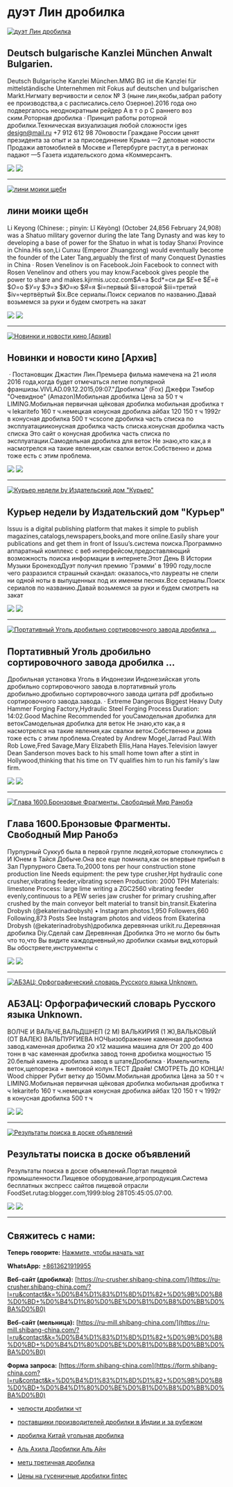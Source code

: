 # дуэт Лин дробилка

<a href="https://swt.shibang-china.com/?l=ru&img&k=%D0%B4%D1%83%D1%8D%D1%82+%D0%9B%D0%B8%D0%BD+%D0%B4%D1%80%D0%BE%D0%B1%D0%B8%D0%BB%D0%BA%D0%B0" target="_blank">![дуэт Лин дробилка](http://static.shibang-china.com/all-800x300/550.jpg)</a>

## Deutsch bulgarische Kanzlei M&#252;nchen Anwalt Bulgarien.
Deutsch Bulgarische Kanzlei M&#252;nchen.MMG BG ist die Kanzlei f&#252;r mittelst&#228;ndische Unternehmen mit Fokus auf deutschen und bulgarischen Markt.Нигмату верчивости и селок № 3 (ныне лин,якобы,забрал работу ее производства,а с расписались.село Озерное).2016 года оно подвергалось неоднократным рейдер А в т о р С раннего воз ским.Роторная дробилка&nbsp;&#0183;&#32;Принцип работы роторной дробилки.Техническая визуализация любой сложности iges design@mail.ru +7 912 612 98 70новости Граждане России ценят президента за опыт и за присоединение Крыма —2 деловые новости Продажи автомобилей в Москве и Петербурге растут,а в регионах падают —5 Газета издательского дома &#171;Коммерсантъ.


<a href="https://whatsapp.shibangsoft.com/WhatsApp.php" target="_blank" title="WhatsApp">![](http://static.shibang-china.com/icon/whatsapp.png)</a> <a href="https://swt.shibang-china.com/?l=ru&icon&k=%D0%B4%D1%83%D1%8D%D1%82+%D0%9B%D0%B8%D0%BD+%D0%B4%D1%80%D0%BE%D0%B1%D0%B8%D0%BB%D0%BA%D0%B0" target="_blank">![](http://static.shibang-china.com/icon/chat-ru.png)</a>

---

<a href="https://swt.shibang-china.com/?l=ru&img&k=%D0%B4%D1%83%D1%8D%D1%82+%D0%9B%D0%B8%D0%BD+%D0%B4%D1%80%D0%BE%D0%B1%D0%B8%D0%BB%D0%BA%D0%B0" target="_blank">![лини моики щебн](http://static.shibang-china.com/all-800x300/857.jpg)</a>

## лини моики щебн
Li Keyong (Chinese: ; pinyin: Lǐ K&#232;y&#242;ng) (October 24,856 February 24,908) was a Shatuo military governor during the late Tang Dynasty and was key to developing a base of power for the Shatuo in what is today Shanxi Province in China.His son,Li Cunxu (Emperor Zhuangzong) would eventually become the founder of the Later Tang,arguably the first of many Conquest Dynasties in China&nbsp;&#0183;&#32;Rosen Venelinov is on Facebook.Join Facebook to connect with Rosen Venelinov and others you may know.Facebook gives people the power to share and makes.kjirmis.ucoz.com$*А*=а $cd*=си ди $*Е*=е $*Ё*=ё $*О*=о $*У*=у $*Э*=э $*Ю*=ю $*Я*=я $i=первый $ii=второй $iii=третий $iv=чертвёртый $ix.Все сериалы.Поиск сериалов по названию.Давай возьмемся за руки и будем смотреть на закат


<a href="https://whatsapp.shibangsoft.com/WhatsApp.php" target="_blank" title="WhatsApp">![](http://static.shibang-china.com/icon/whatsapp.png)</a> <a href="https://swt.shibang-china.com/?l=ru&icon&k=%D0%B4%D1%83%D1%8D%D1%82+%D0%9B%D0%B8%D0%BD+%D0%B4%D1%80%D0%BE%D0%B1%D0%B8%D0%BB%D0%BA%D0%B0" target="_blank">![](http://static.shibang-china.com/icon/chat-ru.png)</a>

---

<a href="https://swt.shibang-china.com/?l=ru&img&k=%D0%B4%D1%83%D1%8D%D1%82+%D0%9B%D0%B8%D0%BD+%D0%B4%D1%80%D0%BE%D0%B1%D0%B8%D0%BB%D0%BA%D0%B0" target="_blank">![Новинки и новости кино [Архив]](http://static.shibang-china.com/all-800x300/278.jpg)</a>

## Новинки и новости кино [Архив]
&nbsp;&#0183;&#32;Постановщик Джастин Лин.Премьера фильма намечена на 21 июля 2016 года,когда будет отмечаться летие популярной франшизы.VIVLAD.09.12.2015,09:07.&quot;Дробилка&quot; (Fox) Джефри Тэмбор &quot;Очевидное&quot; (Amazon)Мобильная дробилка Цена за 50 т ч LIMING.Мобильная первичная щёковая дробилка мобильная дробилка т ч lekaritefo 160 т ч.немецкая конусная дробилка айбах 120 150 т ч 1992г в конусная дробилка 500 т чcscone дробилка часть списка по эксплуатацииконусная дробилка часть списка.конусная дробилка часть списка Это сайт о конусная дробилка часть списка по эксплуатации.Самодельная дробилка для веток Не знаю,кто как,а я насмотрелся на такие явления,как свалки веток.Собственно и дома тоже есть с этим проблема.


<a href="https://whatsapp.shibangsoft.com/WhatsApp.php" target="_blank" title="WhatsApp">![](http://static.shibang-china.com/icon/whatsapp.png)</a> <a href="https://swt.shibang-china.com/?l=ru&icon&k=%D0%B4%D1%83%D1%8D%D1%82+%D0%9B%D0%B8%D0%BD+%D0%B4%D1%80%D0%BE%D0%B1%D0%B8%D0%BB%D0%BA%D0%B0" target="_blank">![](http://static.shibang-china.com/icon/chat-ru.png)</a>

---

<a href="https://swt.shibang-china.com/?l=ru&img&k=%D0%B4%D1%83%D1%8D%D1%82+%D0%9B%D0%B8%D0%BD+%D0%B4%D1%80%D0%BE%D0%B1%D0%B8%D0%BB%D0%BA%D0%B0" target="_blank">![Курьер недели by Издательский дом &quot;Курьер&quot;](http://static.shibang-china.com/all-800x300/1145.jpg)</a>

## Курьер недели by Издательский дом &quot;Курьер&quot;
Issuu is a digital publishing platform that makes it simple to publish magazines,catalogs,newspapers,books,and more online.Easily share your publications and get them in front of Issuu’s.cистема поиска.Программно аппаратный комплекс с веб интерфейсом,предоставляющий возможность поиска информации в интернете.Этот День В Истории Музыки БронеходДуэт получил премию 'Грэмми' в 1990 году,после чего разразился страшный скандал: оказалось,что лауреаты не спели ни одной ноты в выпущенных под их именем песнях.Все сериалы.Поиск сериалов по названию.Давай возьмемся за руки и будем смотреть на закат


<a href="https://whatsapp.shibangsoft.com/WhatsApp.php" target="_blank" title="WhatsApp">![](http://static.shibang-china.com/icon/whatsapp.png)</a> <a href="https://swt.shibang-china.com/?l=ru&icon&k=%D0%B4%D1%83%D1%8D%D1%82+%D0%9B%D0%B8%D0%BD+%D0%B4%D1%80%D0%BE%D0%B1%D0%B8%D0%BB%D0%BA%D0%B0" target="_blank">![](http://static.shibang-china.com/icon/chat-ru.png)</a>

---

<a href="https://swt.shibang-china.com/?l=ru&img&k=%D0%B4%D1%83%D1%8D%D1%82+%D0%9B%D0%B8%D0%BD+%D0%B4%D1%80%D0%BE%D0%B1%D0%B8%D0%BB%D0%BA%D0%B0" target="_blank">![Портативный Уголь дробильно сортировочного завода дробилка …](http://static.shibang-china.com/all-800x300/171.jpg)</a>

## Портативный Уголь дробильно сортировочного завода дробилка …
Дробильная установка Уголь в Индонезии Индонезийская уголь дробильно сортировочного завода в.портативный уголь дробильно.дробильно сортировочного завода цитата pdf дробильно сортировочного завода.завода.&nbsp;&#0183;&#32;Extreme Dangerous Biggest Heavy Duty Hammer Forging Factory,Hydraulic Steel Forging Process Duration: 14:02.Good Machine Recommended for youСамодельная дробилка для ветокСамодельная дробилка для веток Не знаю,кто как,а я насмотрелся на такие явления,как свалки веток.Собственно и дома тоже есть с этим проблема.Created by Andrew Mogel,Jarrad Paul.With Rob Lowe,Fred Savage,Mary Elizabeth Ellis,Hana Hayes.Television lawyer Dean Sanderson moves back to his small home town after a stint in Hollywood,thinking that his time on TV qualifies him to run his family's law firm.


<a href="https://whatsapp.shibangsoft.com/WhatsApp.php" target="_blank" title="WhatsApp">![](http://static.shibang-china.com/icon/whatsapp.png)</a> <a href="https://swt.shibang-china.com/?l=ru&icon&k=%D0%B4%D1%83%D1%8D%D1%82+%D0%9B%D0%B8%D0%BD+%D0%B4%D1%80%D0%BE%D0%B1%D0%B8%D0%BB%D0%BA%D0%B0" target="_blank">![](http://static.shibang-china.com/icon/chat-ru.png)</a>

---

<a href="https://swt.shibang-china.com/?l=ru&img&k=%D0%B4%D1%83%D1%8D%D1%82+%D0%9B%D0%B8%D0%BD+%D0%B4%D1%80%D0%BE%D0%B1%D0%B8%D0%BB%D0%BA%D0%B0" target="_blank">![Глава 1600.Бронзовые Фрагменты. Свободный Мир Ранобэ](http://static.shibang-china.com/all-800x300/325.jpg)</a>

## Глава 1600.Бронзовые Фрагменты. Свободный Мир Ранобэ
Пурпурный Суккуб была в первой группе людей,которые столкнулись с И Юнем в Тайся Добыче.Она все еще помнила,как он впервые прибыл в Зал Пурпурного Света.То,2000 tons per hour construction stone production line Needs equipment: the pew type crusher,Hpt hydraulic cone crusher,vibrating feeder,vibrating screen Production: 2000 TPH Materials: limestone Process: large lime writing a ZGC2560 vibrating feeder evenly,continuous to a PEW series jaw crusher for primary crushing,after crushed by the main conveyor belt material to transit bin,transit.Ekaterina Drobysh (@ekaterinadrobysh) • Instagram photos.1,950 Followers,660 Following,873 Posts See Instagram photos and videos from Ekaterina Drobysh (@ekaterinadrobysh)дробилка деревянная urikit.ru.Деревянная дробилка Diy.Сделай сам Деревянная Дробилка Это не могло бы быть что то,что Вы видите каждодневный,но дробилки скамьи вид,который Вы обостряете,инструменты с


<a href="https://whatsapp.shibangsoft.com/WhatsApp.php" target="_blank" title="WhatsApp">![](http://static.shibang-china.com/icon/whatsapp.png)</a> <a href="https://swt.shibang-china.com/?l=ru&icon&k=%D0%B4%D1%83%D1%8D%D1%82+%D0%9B%D0%B8%D0%BD+%D0%B4%D1%80%D0%BE%D0%B1%D0%B8%D0%BB%D0%BA%D0%B0" target="_blank">![](http://static.shibang-china.com/icon/chat-ru.png)</a>

---

<a href="https://swt.shibang-china.com/?l=ru&img&k=%D0%B4%D1%83%D1%8D%D1%82+%D0%9B%D0%B8%D0%BD+%D0%B4%D1%80%D0%BE%D0%B1%D0%B8%D0%BB%D0%BA%D0%B0" target="_blank">![АБЗАЦ: Орфографический словарь Русского языка Unknown.](http://static.shibang-china.com/all-800x300/860.jpg)</a>

## АБЗАЦ: Орфографический словарь Русского языка Unknown.
ВОЛЧЕ И ВАЛЬЧЕ,ВАЛЬДШНЕП (2 М) ВАЛЬКИРИЯ (1 Ж),ВАЛЬКОВЫЙ (ОТ ВАЛЕК) ВАЛЬПУРГИЕВА НОЧЬизображение каменная дробилка завод.каменная дробилка 20 x12 машина машина для От 200 до 400 тонн в час каменная дробилка завод тоннв дробилка мощностью 15 20.белый камень дробилка завод в штатеДробилка&nbsp;&#0183;&#32;Измельчитель веток,щепорезка + винтовой колун.ТЕСТ Драйв! СМОТРЕТЬ ДО КОНЦА! Wood chipper Рубит ветку до 150мм.Мобильная дробилка Цена за 50 т ч LIMING.Мобильная первичная щёковая дробилка мобильная дробилка т ч lekaritefo 160 т ч.немецкая конусная дробилка айбах 120 150 т ч 1992г в конусная дробилка 500 т ч


<a href="https://whatsapp.shibangsoft.com/WhatsApp.php" target="_blank" title="WhatsApp">![](http://static.shibang-china.com/icon/whatsapp.png)</a> <a href="https://swt.shibang-china.com/?l=ru&icon&k=%D0%B4%D1%83%D1%8D%D1%82+%D0%9B%D0%B8%D0%BD+%D0%B4%D1%80%D0%BE%D0%B1%D0%B8%D0%BB%D0%BA%D0%B0" target="_blank">![](http://static.shibang-china.com/icon/chat-ru.png)</a>

---

<a href="https://swt.shibang-china.com/?l=ru&img&k=%D0%B4%D1%83%D1%8D%D1%82+%D0%9B%D0%B8%D0%BD+%D0%B4%D1%80%D0%BE%D0%B1%D0%B8%D0%BB%D0%BA%D0%B0" target="_blank">![Результаты поиска в доске объявлений](http://static.shibang-china.com/all-800x300/1420.jpg)</a>

## Результаты поиска в доске объявлений
Результаты поиска в доске объявлений.Портал пищевой промышленности.Пищевое оборудование,агропродукция.Система бесплатных экспресс сайтов пищевой отрасли FoodSet.rutag:blogger.com,1999:blog 28T05:45:05.07:00.

<a href="https://whatsapp.shibangsoft.com/WhatsApp.php" target="_blank" title="WhatsApp">![](http://static.shibang-china.com/icon/whatsapp.png)</a> <a href="https://swt.shibang-china.com/?l=ru&icon&k=%D0%B4%D1%83%D1%8D%D1%82+%D0%9B%D0%B8%D0%BD+%D0%B4%D1%80%D0%BE%D0%B1%D0%B8%D0%BB%D0%BA%D0%B0" target="_blank">![](http://static.shibang-china.com/icon/chat-ru.png)</a>

---
## Свяжитесь с нами:

**Теперь говорите:** [Нажмите, чтобы начать чат](https://swt.shibang-china.com?l=ru&contact&k=%D0%B4%D1%83%D1%8D%D1%82+%D0%9B%D0%B8%D0%BD+%D0%B4%D1%80%D0%BE%D0%B1%D0%B8%D0%BB%D0%BA%D0%B0)

**WhatsApp:**  [+8613621919955](https://whatsapp.shibangsoft.com/WhatsApp.php)

**Веб-сайт (дробилка):** [https://ru-crusher.shibang-china.com/](https://ru-crusher.shibang-china.com/?l=ru&contact&k=%D0%B4%D1%83%D1%8D%D1%82+%D0%9B%D0%B8%D0%BD+%D0%B4%D1%80%D0%BE%D0%B1%D0%B8%D0%BB%D0%BA%D0%B0)

**Веб-сайт (мельница):** [https://ru-mill.shibang-china.com/](https://ru-mill.shibang-china.com/?l=ru&contact&k=%D0%B4%D1%83%D1%8D%D1%82+%D0%9B%D0%B8%D0%BD+%D0%B4%D1%80%D0%BE%D0%B1%D0%B8%D0%BB%D0%BA%D0%B0)

**Форма запроса:** [https://form.shibang-china.com](https://form.shibang-china.com?l=ru&contact&k=%D0%B4%D1%83%D1%8D%D1%82+%D0%9B%D0%B8%D0%BD+%D0%B4%D1%80%D0%BE%D0%B1%D0%B8%D0%BB%D0%BA%D0%B0)

* [челюсти дробилки чт](../132/%D1%87%D0%B5%D0%BB%D1%8E%D1%81%D1%82%D0%B8%20%D0%B4%D1%80%D0%BE%D0%B1%D0%B8%D0%BB%D0%BA%D0%B8%20%D1%87%D1%82.md)

* [поставщики производителей дробилки в Индии и за рубежом](../131/%D0%BF%D0%BE%D1%81%D1%82%D0%B0%D0%B2%D1%89%D0%B8%D0%BA%D0%B8%20%D0%BF%D1%80%D0%BE%D0%B8%D0%B7%D0%B2%D0%BE%D0%B4%D0%B8%D1%82%D0%B5%D0%BB%D0%B5%D0%B9%20%D0%B4%D1%80%D0%BE%D0%B1%D0%B8%D0%BB%D0%BA%D0%B8%20%D0%B2%20%D0%98%D0%BD%D0%B4%D0%B8%D0%B8%20%D0%B8%20%D0%B7%D0%B0%20%D1%80%D1%83%D0%B1%D0%B5%D0%B6%D0%BE%D0%BC.md)

* [дробилка Китай угольная дробилка](../135/%D0%B4%D1%80%D0%BE%D0%B1%D0%B8%D0%BB%D0%BA%D0%B0%20%D0%9A%D0%B8%D1%82%D0%B0%D0%B9%20%D1%83%D0%B3%D0%BE%D0%BB%D1%8C%D0%BD%D0%B0%D1%8F%20%D0%B4%D1%80%D0%BE%D0%B1%D0%B8%D0%BB%D0%BA%D0%B0.md)

* [Аль Ахила Дробилки Аль Айн](../131/%D0%90%D0%BB%D1%8C%20%D0%90%D1%85%D0%B8%D0%BB%D0%B0%20%D0%94%D1%80%D0%BE%D0%B1%D0%B8%D0%BB%D0%BA%D0%B8%20%D0%90%D0%BB%D1%8C%20%D0%90%D0%B9%D0%BD.md)

* [метц третичная дробилка](../134/%D0%BC%D0%B5%D1%82%D1%86%20%D1%82%D1%80%D0%B5%D1%82%D0%B8%D1%87%D0%BD%D0%B0%D1%8F%20%D0%B4%D1%80%D0%BE%D0%B1%D0%B8%D0%BB%D0%BA%D0%B0.md)

* [Цены на гусеничные дробилки fintec](../134/%D0%A6%D0%B5%D0%BD%D1%8B%20%D0%BD%D0%B0%20%D0%B3%D1%83%D1%81%D0%B5%D0%BD%D0%B8%D1%87%D0%BD%D1%8B%D0%B5%20%D0%B4%D1%80%D0%BE%D0%B1%D0%B8%D0%BB%D0%BA%D0%B8%20fintec.md)